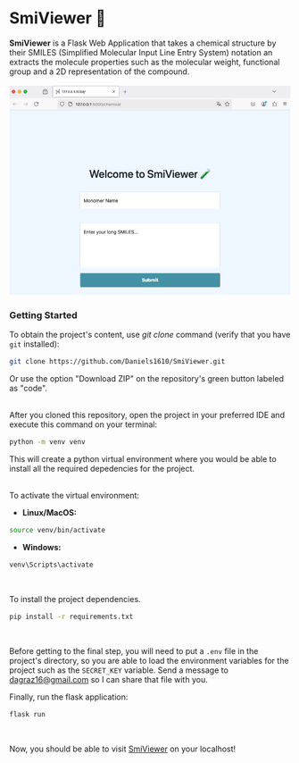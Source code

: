 # SmiViewer 🧪

**SmiViewer** is a Flask Web Application that takes a chemical structure by their SMILES (Simplified Molecular Input Line Entry System)
notation an extracts the molecule properties such as the molecular weight, functional group and a 2D representation of the compound.<br>  
![Smiviewer](app/static/smiviewer-demo.png?raw=true "Smiviewer Home Page")

### Getting Started
To obtain the project's content,  use _git clone_ command (verify that you have `git` installed):  
```bash
git clone https://github.com/Daniels1610/SmiViewer.git
```
Or use the option "Download ZIP" on the repository's green button labeled as "code".<br><br>
  
  
After you cloned this repository, open the project in your preferred IDE and execute this command on your terminal:
```bash
python -m venv venv
```
  
This will create a python virtual environment where you would be able to install all the required depedencies for the project.<br><br>
  
    
To activate the virtual environment:    
- **Linux/MacOS:**
```bash
source venv/bin/activate
```

- **Windows:**
```bash
venv\Scripts\activate
```
<br>
    
To install the project dependencies.
```bash
pip install -r requirements.txt
```
<br>

Before getting to the final step, you will need to put a `.env` file in the project's directory, so you are able to load the environment variables for the project such as the `SECRET_KEY` variable. Send a message to dagraz16@gmail.com so I can share that file with you.
    
Finally, run the flask application:
```bash
flask run
```
<br>

Now, you should be able to visit [SmiViewer](http://127.0.0.1:5000) on your localhost!
